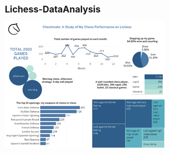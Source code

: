# Lichess-DataAnalysis

![Alt text](https://github.com/Bhadreshwara/Lichess-DataAnalysis/blob/dbdc286874411697f91e1d1c5c2af6423f68c966/lichess%20data%20analysis.png)
